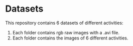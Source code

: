 # Datasets

This repository contains 6 datasets of different activities:
1. Each folder contains rgb raw images with a .avi file.
2. Each folder contains the images of 6 different activities. 
